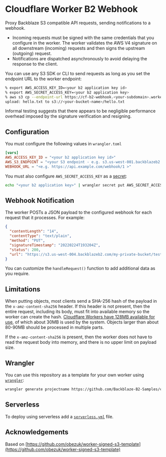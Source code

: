 # Cloudflare Worker B2 Webhook

Proxy Backblaze S3 compatible API requests, sending notifications to a webhook.

* Incoming requests must be signed with the same credentials that you configure in the worker. The worker validates the AWS V4 signature on all downstream (incoming) requests and then signs the upstream (outgoing) request.
* Notifications are dispatched asynchronously to avoid delaying the response to the client.

You can use any S3 SDK or CLI to send requests as long as you set the endpoint URL to the worker endpoint:

```bash
% export AWS_ACCESS_KEY_ID=<your b2 application key id>
% export AWS_SECRET_ACCESS_KEY=<your b2 application key> 
% aws s3 cp --endpoint-url https://cf-b2-webhook.<your-subdomain>.workers.dev hello.txt s3://<your-bucket-name>/hello.txt
upload: hello.txt to s3://<your-bucket-name>/hello.txt
```

Informal testing suggests that there appears to be negligible performance overhead imposed by the signature verification and resigning.

## Configuration

You must configure the following values in `wrangler.toml`

```toml
[vars]
AWS_ACCESS_KEY_ID = "<your b2 application key id>"
AWS_S3_ENDPOINT = "<your S3 endpoint - e.g. s3.us-west-001.backblazeb2.com >"
WEBHOOK_URL = "<e.g. https://api.example.com/webhook/1 >"
```

You must also configure `AWS_SECRET_ACCESS_KEY` as a [secret](https://blog.cloudflare.com/workers-secrets-environment/):

```bash
echo "<your b2 application key>" | wrangler secret put AWS_SECRET_ACCESS_KEY
```

## Webhook Notification

The worker POSTs a JSON payload to the configured webhook for each request that it processes. For example:

```json
{
  "contentLength": "14",
  "contentType": "text/plain",
  "method": "PUT",
  "signatureTimestamp": "20220224T193204Z",
  "status": 200,
  "url": "https://s3.us-west-004.backblazeb2.com/my-private-bucket/tester.txt"
}
```

You can customize the `handleRequest()` function to add additional data as you require.

## Limitations

When putting objects, most clients send a SHA-256 hash of the payload in the `x-amz-content-sha256` header. If this header is not present, then the entire request, including its body, must fit into available memory so the worker can create the hash. [Cloudflare Workers have 128MB available for use](https://developers.cloudflare.com/workers/platform/limits#worker-limits), of which about 30MB is used by the system. Objects larger than about 80-90MB should be processed in multiple parts.

If the `x-amz-content-sha256` is present, then the worker does not have to read the request body into memory, and there is no upper limit on payload size.

## Wrangler

You can use this repository as a template for your own worker using [`wrangler`](https://github.com/cloudflare/wrangler):

```bash
wrangler generate projectname https://github.com/Backblaze-B2-Samples/cf-b2-webhook
```

## Serverless

To deploy using serverless add a [`serverless.yml`](https://serverless.com/framework/docs/providers/cloudflare/) file.


## Acknowledgements

Based on [https://github.com/obezuk/worker-signed-s3-template](https://github.com/obezuk/worker-signed-s3-template)